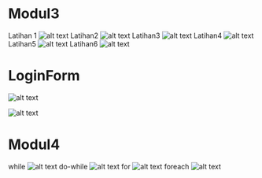 # Modul3
Latihan 1 
![alt text](https://github.com/FirmansyahD/Praktikum2/blob/master/Gambar/lat1.PNG)
Latihan2
![alt text](https://github.com/FirmansyahD/Praktikum2/blob/master/Gambar/lat2.PNG)
Latihan3
![alt text](https://github.com/FirmansyahD/Praktikum2/blob/master/Gambar/lat3.PNG)
Latihan4
![alt text](https://github.com/FirmansyahD/Praktikum2/blob/master/Gambar/lat4.PNG)
Latihan5
![alt text](https://github.com/FirmansyahD/Praktikum2/blob/master/Gambar/lat5.PNG)
Latihan6
![alt text](https://github.com/FirmansyahD/Praktikum2/blob/master/Gambar/lat6.PNG)
# LoginForm
![alt text](https://github.com/FirmansyahD/Praktikum2/blob/master/Gambar/Form_login.PNG)

![alt text](https://github.com/FirmansyahD/Praktikum2/blob/master/Gambar/Form_Berhasil.PNG)
# Modul4
while
![alt text](https://github.com/FirmansyahD/Praktikum2/blob/master/Gambar/while.PNG)
do-while
![alt text](https://github.com/FirmansyahD/Praktikum2/blob/master/Gambar/do-while.PNG)
for
![alt text](https://github.com/FirmansyahD/Praktikum2/blob/master/Gambar/for.PNG)
foreach
![alt text](https://github.com/FirmansyahD/Praktikum2/blob/master/Gambar/foreach.PNG)
